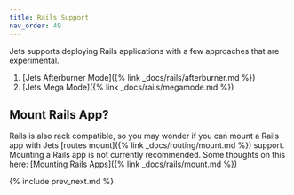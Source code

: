 ```yaml
---
title: Rails Support
nav_order: 49
---
```


Jets supports deploying Rails applications with a few approaches that are experimental.

1. [Jets Afterburner Mode]({% link _docs/rails/afterburner.md %})
2. [Jets Mega Mode]({% link _docs/rails/megamode.md %})

## Mount Rails App?

Rails is also rack compatible, so you may wonder if you can mount a Rails app with Jets [routes mount]({% link _docs/routing/mount.md %}) support. Mounting a Rails app is not currently recommended. Some thoughts on this here: [Mounting Rails Apps]({% link _docs/rails/mount.md %})

{% include prev_next.md %}
